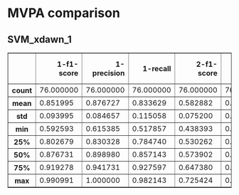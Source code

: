 <h1>MVPA comparison</h1>

<h2>SVM_xdawn_1</h2><table border="1" class="dataframe">
  <thead>
    <tr style="text-align: right;">
      <th></th>
      <th>1-f1-score</th>
      <th>1-precision</th>
      <th>1-recall</th>
      <th>2-f1-score</th>
      <th>2-precision</th>
      <th>2-recall</th>
      <th>4-f1-score</th>
      <th>4-precision</th>
      <th>4-recall</th>
      <th>accuracy</th>
      <th>macro avg-f1-score</th>
      <th>macro avg-precision</th>
      <th>macro avg-recall</th>
      <th>weighted avg-f1-score</th>
      <th>weighted avg-precision</th>
      <th>weighted avg-recall</th>
    </tr>
  </thead>
  <tbody>
    <tr>
      <th>count</th>
      <td>76.000000</td>
      <td>76.000000</td>
      <td>76.000000</td>
      <td>76.000000</td>
      <td>76.000000</td>
      <td>76.000000</td>
      <td>76.000000</td>
      <td>76.000000</td>
      <td>76.000000</td>
      <td>76.000000</td>
      <td>76.000000</td>
      <td>76.000000</td>
      <td>76.000000</td>
      <td>76.000000</td>
      <td>76.000000</td>
      <td>76.000000</td>
    </tr>
    <tr>
      <th>mean</th>
      <td>0.851995</td>
      <td>0.876727</td>
      <td>0.833629</td>
      <td>0.582882</td>
      <td>0.470061</td>
      <td>0.783211</td>
      <td>0.758261</td>
      <td>0.892545</td>
      <td>0.667748</td>
      <td>0.703691</td>
      <td>0.731046</td>
      <td>0.746444</td>
      <td>0.761529</td>
      <td>0.717690</td>
      <td>0.785006</td>
      <td>0.703691</td>
    </tr>
    <tr>
      <th>std</th>
      <td>0.093995</td>
      <td>0.084657</td>
      <td>0.115058</td>
      <td>0.075200</td>
      <td>0.079481</td>
      <td>0.094272</td>
      <td>0.085609</td>
      <td>0.039578</td>
      <td>0.108935</td>
      <td>0.078730</td>
      <td>0.075508</td>
      <td>0.055407</td>
      <td>0.076886</td>
      <td>0.077898</td>
      <td>0.042899</td>
      <td>0.078730</td>
    </tr>
    <tr>
      <th>min</th>
      <td>0.592593</td>
      <td>0.615385</td>
      <td>0.517857</td>
      <td>0.438393</td>
      <td>0.285208</td>
      <td>0.514388</td>
      <td>0.338284</td>
      <td>0.799479</td>
      <td>0.207490</td>
      <td>0.401734</td>
      <td>0.481115</td>
      <td>0.593460</td>
      <td>0.557469</td>
      <td>0.376164</td>
      <td>0.678935</td>
      <td>0.401734</td>
    </tr>
    <tr>
      <th>25%</th>
      <td>0.802679</td>
      <td>0.830328</td>
      <td>0.784740</td>
      <td>0.530262</td>
      <td>0.418525</td>
      <td>0.724344</td>
      <td>0.734728</td>
      <td>0.862087</td>
      <td>0.634364</td>
      <td>0.671607</td>
      <td>0.693907</td>
      <td>0.711160</td>
      <td>0.722204</td>
      <td>0.693026</td>
      <td>0.753199</td>
      <td>0.671607</td>
    </tr>
    <tr>
      <th>50%</th>
      <td>0.876731</td>
      <td>0.898980</td>
      <td>0.857143</td>
      <td>0.573902</td>
      <td>0.463028</td>
      <td>0.796702</td>
      <td>0.769419</td>
      <td>0.897744</td>
      <td>0.679011</td>
      <td>0.707513</td>
      <td>0.732682</td>
      <td>0.745810</td>
      <td>0.767835</td>
      <td>0.722871</td>
      <td>0.783087</td>
      <td>0.707513</td>
    </tr>
    <tr>
      <th>75%</th>
      <td>0.919278</td>
      <td>0.941731</td>
      <td>0.927597</td>
      <td>0.647380</td>
      <td>0.527980</td>
      <td>0.853225</td>
      <td>0.811755</td>
      <td>0.929029</td>
      <td>0.741464</td>
      <td>0.758036</td>
      <td>0.783721</td>
      <td>0.786975</td>
      <td>0.823840</td>
      <td>0.769120</td>
      <td>0.821325</td>
      <td>0.758036</td>
    </tr>
    <tr>
      <th>max</th>
      <td>0.990991</td>
      <td>1.000000</td>
      <td>0.982143</td>
      <td>0.725424</td>
      <td>0.623301</td>
      <td>0.947059</td>
      <td>0.864294</td>
      <td>0.960818</td>
      <td>0.815657</td>
      <td>0.825340</td>
      <td>0.860236</td>
      <td>0.854280</td>
      <td>0.883305</td>
      <td>0.832592</td>
      <td>0.858207</td>
      <td>0.825340</td>
    </tr>
  </tbody>
</table>

